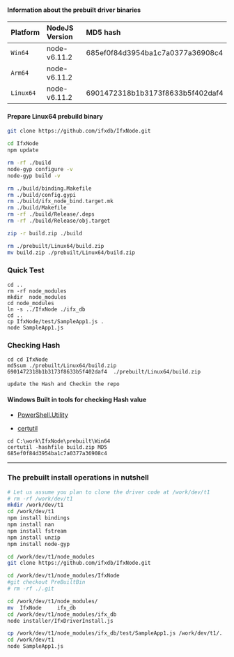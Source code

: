 

#### Information about the prebuilt driver binaries

| **Platform** | **NodeJS Version** | **MD5 hash**
|:-------------|:-------------------|:----------------------------------------
| `Win64`      | node-v6.11.2       | 685ef0f84d3954ba1c7a0377a36908c4
| `Arm64`      | node-v6.11.2       | 
| `Linux64`    | node-v6.11.2       | 6901472318b1b3173f8633b5f402daf4


 
#### Prepare Linux64 prebuild binary 
```bash
git clone https://github.com/ifxdb/IfxNode.git

cd IfxNode
npm update

rm -rf ./build  
node-gyp configure -v  
node-gyp build -v  

rm ./build/binding.Makefile  
rm ./build/config.gypi  
rm ./build/ifx_node_bind.target.mk  
rm ./build/Makefile 
rm -rf ./build/Release/.deps
rm -rf ./build/Release/obj.target

zip -r build.zip ./build

rm ./prebuilt/Linux64/build.zip
mv build.zip ./prebuilt/Linux64/build.zip
```

### Quick Test 
```
cd ..
rm -rf node_modules
mkdir  node_modules
cd node_modules
ln -s ../IfxNode ./ifx_db
cd ..
cp IfxNode/test/SampleApp1.js .
node SampleApp1.js
```

###  Checking Hash
```
cd cd IfxNode
md5sum ./prebuilt/Linux64/build.zip
6901472318b1b3173f8633b5f402daf4  ./prebuilt/Linux64/build.zip

update the Hash and Checkin the repo
```



#### Windows Built in tools for checking Hash value
* [PowerShell.Utility](https://docs.microsoft.com/en-us/powershell/module/Microsoft.PowerShell.Utility/Get-FileHash?view=powershell-5.1)

* [certutil](https://technet.microsoft.com/library/cc732443.aspx)
```
cd C:\work\IfxNode\prebuilt\Win64
certutil -hashfile build.zip MD5
685ef0f84d3954ba1c7a0377a36908c4
```

---


### The prebuilt install operations in nutshell 
```bash
# Let us assume you plan to clone the driver code at /work/dev/t1
# rm -rf /work/dev/t1
mkdir /work/dev/t1
cd /work/dev/t1
npm install bindings
npm install nan
npm install fstream
npm install unzip
npm install node-gyp

cd /work/dev/t1/node_modules
git clone https://github.com/ifxdb/IfxNode.git

cd /work/dev/t1/node_modules/IfxNode
#git checkout PreBuiltBin
# rm -rf ./.git

cd /work/dev/t1/node_modules/
mv  IfxNode     ifx_db
cd /work/dev/t1/node_modules/ifx_db
node installer/IfxDriverInstall.js

cp /work/dev/t1/node_modules/ifx_db/test/SampleApp1.js /work/dev/t1/.
cd /work/dev/t1
node SampleApp1.js
```
